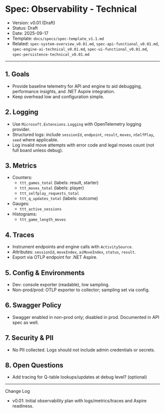# Spec: Observability - Technical

- Version: v0.01 (Draft)
- Status: Draft
- Date: 2025-09-17
- Template: `docs/specs/spec-template_v1.1.md`
- Related: `spec-system-overview_v0.01.md`, `spec-api-functional_v0.01.md`, `spec-engine-ai-technical_v0.01.md`, `spec-ui-functional_v0.01.md`, `spec-persistence-technical_v0.01.md`

---

## 1. Goals
- Provide baseline telemetry for API and engine to aid debugging, performance insights, and .NET Aspire integration.
- Keep overhead low and configuration simple.

## 2. Logging
- Use `Microsoft.Extensions.Logging` with OpenTelemetry logging provider.
- Structured logs: include `sessionId`, `endpoint`, `result`, `moves`, `nSelfPlay`, `seed` where applicable.
- Log invalid move attempts with error code and legal moves count (not full board unless debug).

## 3. Metrics
- Counters:
  - `ttt_games_total` (labels: result, starter)
  - `ttt_moves_total` (labels: player)
  - `ttt_selfplay_requests_total`
  - `ttt_q_updates_total` (labels: outcome)
- Gauges:
  - `ttt_active_sessions`
- Histograms:
  - `ttt_game_length_moves`

## 4. Traces
- Instrument endpoints and engine calls with `ActivitySource`.
- Attributes: `sessionId`, `moveIndex`, `aiMoveIndex`, `status`, `result`.
- Export via OTLP endpoint for .NET Aspire.

## 5. Config & Environments
- Dev: console exporter (readable), low sampling.
- Non-prod/prod: OTLP exporter to collector; sampling set via config.

## 6. Swagger Policy
- Swagger enabled in non-prod only; disabled in prod. Documented in API spec as well.

## 7. Security & PII
- No PII collected. Logs should not include admin credentials or secrets.

## 8. Open Questions
- Add tracing for Q-table lookups/updates at debug level? (optional)

---

Change Log
- v0.01: Initial observability plan with logs/metrics/traces and Aspire readiness.
